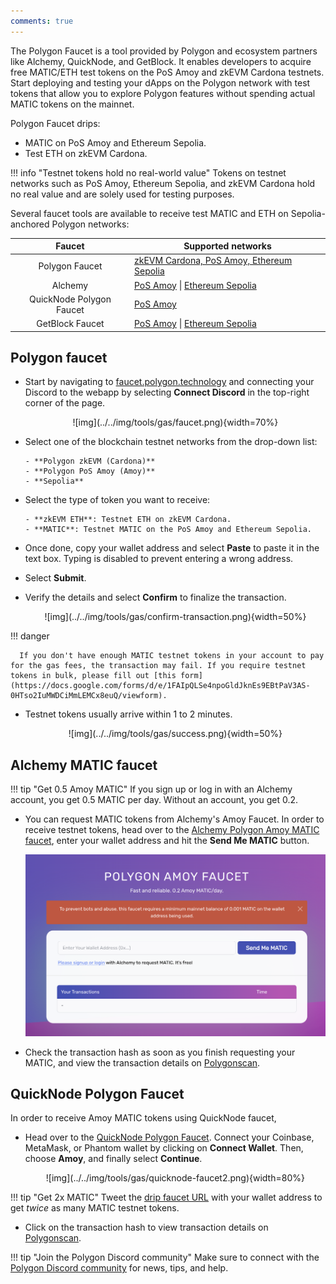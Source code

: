 ```yaml
---
comments: true
---
```


The Polygon Faucet is a tool provided by Polygon and ecosystem partners like Alchemy, QuickNode, and GetBlock. It enables developers to acquire free MATIC/ETH test tokens on the PoS Amoy and zkEVM Cardona testnets. Start deploying and testing your dApps on the Polygon network with test tokens that allow you to explore Polygon features without spending actual MATIC tokens on the mainnet.

Polygon Faucet drips:

- MATIC on PoS Amoy and Ethereum Sepolia.
- Test ETH on zkEVM Cardona.

!!! info "Testnet tokens hold no real-world value"
      Tokens on testnet networks such as PoS Amoy, Ethereum Sepolia, and zkEVM Cardona hold no real value and are solely used for testing purposes.

Several faucet tools are available to receive test MATIC and ETH on Sepolia-anchored Polygon networks:

|          Faucet          | Supported networks                                                                                                    |
| :----------------------: | --------------------------------------------------------------------------------------------------------------------- |
|      Polygon Faucet      | [zkEVM Cardona, PoS Amoy, Ethereum Sepolia](https://faucet.polygon.technology)                                                 |
|         Alchemy          | [PoS Amoy](https://www.alchemy.com/faucets/polygon-amoy) \| [Ethereum Sepolia](https://www.alchemy.com/faucets/ethereum-sepolia) |
| QuickNode Polygon Faucet | [PoS Amoy](https://faucet.quicknode.com/polygon/amoy)                                                                 |
|     GetBlock Faucet      | [PoS Amoy](https://getblock.io/faucet/matic-amoy/) \| [Ethereum Sepolia](https://getblock.io/faucet/eth-sepolia)                 |  

## Polygon faucet

- Start by navigating to [faucet.polygon.technology](https://faucet.polygon.technology/) and connecting your Discord to the webapp by selecting **Connect Discord** in the top-right corner of the page.

   <center>
   ![img](../../img/tools/gas/faucet.png){width=70%}
   </center>

- Select one of the blockchain testnet networks from the drop-down list:
  
      - **Polygon zkEVM (Cardona)**
      - **Polygon PoS Amoy (Amoy)**
      - **Sepolia**

- Select the type of token you want to receive:
  
      - **zkEVM ETH**: Testnet ETH on zkEVM Cardona.
      - **MATIC**: Testnet MATIC on the PoS Amoy and Ethereum Sepolia.

- Once done, copy your wallet address and select **Paste** to paste it in the text box. Typing is disabled to prevent entering a wrong address. 

- Select **Submit**. 

- Verify the details and select **Confirm** to finalize the transaction.

   <center>
   ![img](../../img/tools/gas/confirm-transaction.png){width=50%}
   </center>

!!! danger

      If you don't have enough MATIC testnet tokens in your account to pay for the gas fees, the transaction may fail. If you require testnet tokens in bulk, please fill out [this form](https://docs.google.com/forms/d/e/1FAIpQLSe4npoGldJknEs9EBtPaV3AS-0HTso2IuMWDCiMmLEMCx8euQ/viewform).

- Testnet tokens usually arrive within 1 to 2 minutes.

   <center>
   ![img](../../img/tools/gas/success.png){width=50%}
   </center>

## Alchemy MATIC faucet

!!! tip "Get 0.5 Amoy MATIC"
      If you sign up or log in with an Alchemy account, you get 0.5 MATIC per day. Without an account, you get 0.2.

- You can request MATIC tokens from Alchemy's Amoy Faucet. In order to receive testnet tokens, head over to the [Alchemy Polygon Amoy MATIC faucet](https://www.alchemy.com/faucets/polygon-amoy), enter your wallet address and hit the **Send Me MATIC** button.

   ![img](../../img/tools/gas/alchemy-faucet1.png)

- Check the transaction hash as soon as you finish requesting your MATIC, and view the transaction details on [Polygonscan](https://amoy.polygonscan.com/).

## QuickNode Polygon Faucet

In order to receive Amoy MATIC tokens using QuickNode faucet,

- Head over to the [QuickNode Polygon Faucet](https://faucet.quicknode.com/polygon). Connect your Coinbase, MetaMask, or Phantom wallet by clicking on **Connect Wallet**. Then, choose **Amoy**, and finally select **Continue**.

   <center>
   ![img](../../img/tools/gas/quicknode-faucet2.png){width=80%}
   </center>

!!! tip "Get 2x MATIC"
      Tweet the [drip faucet URL](https://faucet.quicknode.com/drip) with your wallet address to get *twice* as many MATIC testnet tokens.

- Click on the transaction hash to view transaction details on [Polygonscan](https://amoy.polygonscan.com/).

!!! tip "Join the Polygon Discord community"
      Make sure to connect with the [Polygon Discord community](https://discord.gg/0xPolygon) for news, tips, and help.
